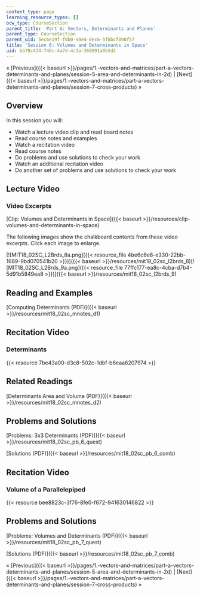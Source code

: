 ```yaml
---
content_type: page
learning_resource_types: []
ocw_type: CourseSection
parent_title: 'Part A: Vectors, Determinants and Planes'
parent_type: CourseSection
parent_uid: 5ec6e19f-f0b0-98e4-0ec6-5f8bcf898f57
title: 'Session 6: Volumes and Determinants in Space'
uid: bb78c434-746c-4a7d-4c1a-369991a0b5d2
---
```


« [Previous]({{< baseurl >}}/pages/1.-vectors-and-matrices/part-a-vectors-determinants-and-planes/session-5-area-and-determinants-in-2d) | [Next]({{< baseurl >}}/pages/1.-vectors-and-matrices/part-a-vectors-determinants-and-planes/session-7-cross-products) »

Overview
--------

In this session you will:

*   Watch a lecture video clip and read board notes
*   Read course notes and examples
*   Watch a recitation video
*   Read course notes
*   Do problems and use solutions to check your work
*   Watch an additional recitation video
*   Do another set of problems and use solutions to check your work

Lecture Video
-------------

### Video Excerpts

[Clip: Volumes and Determinants in Space]({{< baseurl >}}/resources/clip-volumes-and-determinants-in-space)

The following images show the chalkboard contents from these video excerpts. Click each image to enlarge.

[![MIT18_02SC_L2Brds_8a.png]({{< resource_file 4be6c6e8-e330-22bb-1689-9bd070541b20 >}})]({{< baseurl >}}/resources/mit18_02sc_l2brds_8)[![MIT18_02SC_L2Brds_9a.png]({{< resource_file 77ffc177-ea8c-4cba-d7b4-5d91b5849ea8 >}})]({{< baseurl >}}/resources/mit18_02sc_l2brds_9)

Reading and Examples
--------------------

[Computing Determinants (PDF)]({{< baseurl >}}/resources/mit18_02sc_mnotes_d1)

Recitation Video
----------------

### Determinants

{{< resource 7be43a00-d3c8-502c-1dbf-b6eaa6207974 >}}

Related Readings
----------------

[Determinants Area and Volume (PDF)]({{< baseurl >}}/resources/mit18_02sc_mnotes_d2)

Problems and Solutions
----------------------

[Problems: 3x3 Determinants (PDF)]({{< baseurl >}}/resources/mit18_02sc_pb_6_quest)

[Solutions (PDF)]({{< baseurl >}}/resources/mit18_02sc_pb_6_comb)

Recitation Video
----------------

### Volume of a Parallelepiped

{{< resource bee8823c-3f76-8fe0-f672-941630146822 >}}

Problems and Solutions
----------------------

[Problems: Volumes and Determinants (PDF)]({{< baseurl >}}/resources/mit18_02sc_pb_7_quest)

[Solutions (PDF)]({{< baseurl >}}/resources/mit18_02sc_pb_7_comb)

« [Previous]({{< baseurl >}}/pages/1.-vectors-and-matrices/part-a-vectors-determinants-and-planes/session-5-area-and-determinants-in-2d) | [Next]({{< baseurl >}}/pages/1.-vectors-and-matrices/part-a-vectors-determinants-and-planes/session-7-cross-products) »
